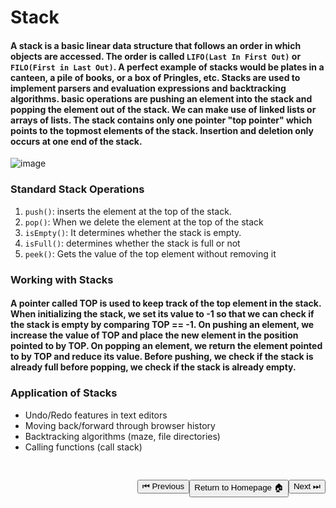 # Stack

#### A stack is a basic linear data structure that follows an order in which objects are accessed. The order is called `LIFO(Last In First Out)` or `FILO(First in Last Out)`. A perfect example of stacks would be plates in a canteen, a pile of books, or a box of Pringles, etc. Stacks are used to implement parsers and evaluation expressions and backtracking algorithms. basic operations are pushing an element into the stack and popping the element out of the stack. We can make use of linked lists or arrays of lists. The stack contains only one pointer "top pointer" which points to the topmost elements of the stack. Insertion and deletion only occurs at one end of the stack.

![image](https://user-images.githubusercontent.com/72748315/208665818-2c8ed75b-812c-4052-8d48-7d811fc0db0d.png)

### Standard Stack Operations

1. `push()`: inserts the element at the top of the stack.
2. `pop()`: When we delete the element at the top of the stack
3. `isEmpty()`: It determines whether the stack is empty.
4. `isFull()`: determines whether the stack is full or not
5. `peek()`: Gets the value of the top element without removing it

### Working with Stacks

#### A pointer called TOP is used to keep track of the top element in the stack. When initializing the stack, we set its value to -1 so that we can check if the stack is empty by comparing TOP == -1. On pushing an element, we increase the value of TOP and place the new element in the position pointed to by TOP. On popping an element, we return the element pointed to by TOP and reduce its value. Before pushing, we check if the stack is already full before popping, we check if the stack is already empty.

### Application of Stacks

- Undo/Redo features in text editors
- Moving back/forward through browser history
- Backtracking algorithms (maze, file directories)
- Calling functions (call stack)

<a style="float:right; margin-top: 30px"
 href='./Queue.md'>
<button>Next ⏭</button>
</a>
<a style="float: right; margin-top:30px"
 href='../../README.md'>
<button>Return to Homepage 🏠</button>
</a>
<a style="float:right; margin-top: 30px"
 href='./Circular Linked List.md'>
<button>⏮ Previous</button>
</a>
